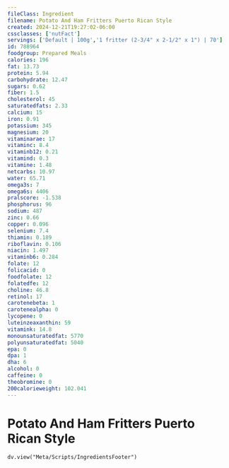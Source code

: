 ```yaml
---
fileClass: Ingredient
filename: Potato And Ham Fritters Puerto Rican Style
created: 2024-12-21T19:27:02-06:00
cssclasses: ['nutFact']
servings: ['Default | 100g','1 fritter (2-3/4" x 2-1/2" x 1") | 70']
id: 788964
foodgroup: Prepared Meals
calories: 196
fat: 13.73
protein: 5.94
carbohydrate: 12.47
sugars: 0.62
fiber: 1.5
cholesterol: 45
saturatedfats: 2.33
calcium: 15
iron: 0.91
potassium: 345
magnesium: 20
vitaminarae: 17
vitaminc: 8.4
vitaminb12: 0.21
vitamind: 0.3
vitamine: 1.48
netcarbs: 10.97
water: 65.71
omega3s: 7
omega6s: 4406
pralscore: -1.538
phosphorus: 96
sodium: 487
zinc: 0.66
copper: 0.096
selenium: 7.4
thiamin: 0.189
riboflavin: 0.106
niacin: 1.497
vitaminb6: 0.284
folate: 12
folicacid: 0
foodfolate: 12
folatedfe: 12
choline: 46.8
retinol: 17
carotenebeta: 1
carotenealpha: 0
lycopene: 0
luteinzeaxanthin: 59
vitamink: 14.8
monounsaturatedfat: 5770
polyunsaturatedfat: 5040
epa: 0
dpa: 1
dha: 6
alcohol: 0
caffeine: 0
theobromine: 0
200calorieweight: 102.041
---
```


# Potato And Ham Fritters Puerto Rican Style

```dataviewjs
dv.view("Meta/Scripts/IngredientsFooter")
```